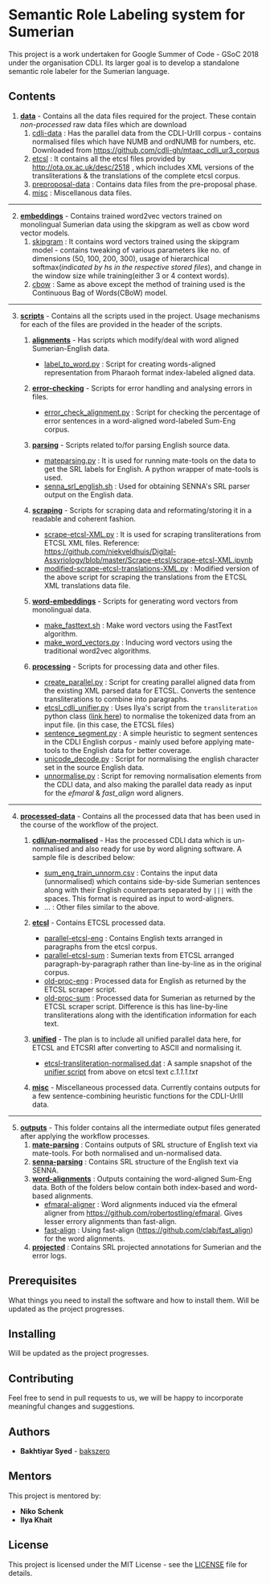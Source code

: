 # Semantic Role Labeling system for Sumerian

This project is a work undertaken for Google Summer of Code - GSoC 2018 under the organisation CDLI.
Its larger goal is to develop a standalone semantic role labeler for the Sumerian language.


## Contents

1. **[data](data)** - Contains all the data files required for the project. These contain _non-processed_ raw data files which are download  
	1. [cdli-data](data/cdli-data) : Has the parallel data from the CDLI-UrIII corpus - contains normalised files which have NUMB and ordNUMB for numbers, etc. Downloaded from https://github.com/cdli-gh/mtaac_cdli_ur3_corpus
	2. [etcsl](data/etcsl) : It contains all the etcsl files provided by http://ota.ox.ac.uk/desc/2518 , which includes XML versions of the transliterations & the translations of the complete etcsl corpus.
	3. [preproposal-data](data/preproposal-data) : Contains data files from the pre-proposal phase.
	4. [misc](data/misc) : Miscellanous data files.
---
2. **[embeddings](embeddings)** - Contains trained word2vec vectors trained on monolingual Sumerian data using the skipgram as well as cbow word vector models.
	1. [skipgram](embeddings/skipgram) : It contains word vectors trained using the skipgram model - contains tweaking of various parameters like no. of dimensions (50, 100, 200, 300), usage of hierarchical softmax(_indicated by _hs_ in the respective stored files_), and change in the window size while training(either 3 or 4 context words). 
	2. [cbow](embeddings/cbow) : Same as above except the method of training used is the Continuous Bag of Words(CBoW) model.
---
3. **[scripts](scripts)** - Contains all the scripts used in the project. Usage mechanisms for each of the files are provided in the header of the scripts.
	1. **[alignments](scripts/alignments)** - Has scripts which modify/deal with word aligned Sumerian-English data.
		* [label_to_word.py](scripts/alignments/label_to_word.py) : Script for creating words-aligned representation from Pharaoh format index-labeled aligned data. 
	2. **[error-checking](scripts/error-checking)** - Scripts for error handling and analysing errors in files.
		* [error_check_alignment.py](scripts/error-checking/error_check_alignment.py) : Script for checking the percentage of error sentences in a word-aligned word-labeled Sum-Eng corpus.
	3. **[parsing](scripts/parsing)** - Scripts related to/for parsing English source data.
		* [mateparsing.py](scripts/parsing/mateparsing.py) : It is used for running mate-tools on the data to get the SRL labels for English. A python wrapper of mate-tools is used.
		* [senna_srl_english.sh](scripts/parsing/senna_srl_english.sh) : Used for obtaining SENNA's SRL parser output on the English data.
	4. **[scraping](scripts/scraping)** - Scripts for scraping data and reformating/storing it in a readable and coherent fashion.
		* [scrape-etcsl-XML.py](scripts/scraping/scrape-etcsl-XML.py) : It is used for scraping transliterations from ETCSL XML files. Reference: https://github.com/niekveldhuis/Digital-Assyriology/blob/master/Scrape-etcsl/scrape-etcsl-XML.ipynb
		* [modified-scrape-etcsl-translations-XML.py](scripts/scraping/modified-scrape-etcsl-translations-XML.py) : Modified version of the above script for scraping the translations from the ETCSL XML translations data file.

	5. **[word-embeddings](scripts/word-embeddings)** - Scripts for generating word vectors from monolingual data.
		* [make_fasttext.sh](scripts/word-embeddings/make_fastttext.sh) : Make word vectors using the FastText algorithm.
		* [make_word_vectors.py](scripts/word-embeddings/make_word_vectors.py) : Inducing word vectors using the traditional word2vec algorithms.

	6. **[processing](scripts/processing)** - Scripts for processing data and other files.
		* [create_parallel.py](scripts/processing/create_parallel.py) : Script for creating parallel aligned data from the existing XML parsed data for ETCSL. Converts the sentence transliterations to combine into paragraphs.
		* [etcsl_cdli_unifier.py](scripts/processing/etcsl_cdli_unifier.py) : Uses Ilya's script from the ```transliteration``` python class ([link here](https://github.com/cdli-gh/mtaac_cdli_ur3_corpus/blob/master/scripts/scripts_translated.py)) to normalise the tokenized data from an input file. (in this case, the ETCSL files)
		* [sentence_segment.py](scripts/processing/sentence_segment.py) : A simple heuristic to segment sentences in the CDLI English corpus - mainly used before applying mate-tools to the English data for better coverage.
		* [unicode_decode.py](scripts/processing/unicode_decode.py) : Script for normalising the english character set in the source English data.
		* [unnormalise.py](scripts/processing/unnormalise.py) : Script for removing normalisation elements from the CDLI data, and also making the parallel data ready as input for the _efmaral_ & _fast_align_ word aligners.
---
4. **[processed-data](processed-data)** - Contains all the processed data that has been used in the course of the workflow of the project.
	1. **[cdli/un-normalised](processed-data/cdli/un-normalised)** - Has the processed CDLI data which is un-normalised and also ready for use by word aligning software. A sample file is described below:
		* [sum_eng_train_unnorm.csv](processed-data/cdli/un-normalised/sum_eng_train_unnorm.csv) : Contains the input data (unnormalised) which contains side-by-side Sumerian sentences along with their English counterparts separated by ``` ||| ``` with the spaces. This format is required as input to word-aligners. 
		* ... : Other files similar to the above.
	2. **[etcsl](processed-data/etcsl)** - Contains ETCSL processed data.
		* [parallel-etcsl-eng](processed-data/etcsl/parallel-etcsl-eng) : Contains English texts arranged in paragraphs from the etcsl corpus.
		* [parallel-etcsl-sum](processed-data/etcsl/parallel-etcsl-sum) : Sumerian texts from ETCSL arranged paragraph-by-paragraph rather than line-by-line as in the original corpus.
		* [old-proc-eng](processed-data/etcsl/old-proc-eng) : Processed data for English as returned by the ETCSL scraper script.
		* [old-proc-sum](processed-data/etcsl/old-proc-sum) : Processed data for Sumerian as returned by the ETCSL scraper script. Difference is this has line-by-line transliterations along with the identification information for each text.

	3. **[unified](processed-data/unified)** - The plan is to include all unified parallel data here, for ETCSL and ETCSRI after converting to ASCII and normalising it.
		* [etcsl-transliteration-normalised.dat](processed-data/etcsl/unified/etcsl-transliteration-normalised.dat) : A sample snapshot of the [unifier script](scripts/processing/etcsl_cdli_unifier.py) from above on etcsl text _c.1.1.1.txt_


	4. **[misc](processed-data/misc)** - Miscellaneous processed data. Currently contains outputs for a few sentence-combining heuristic functions for the CDLI-UrIII data.
---
5. **[outputs](outputs)** - This folder contains all the intermediate output files generated after applying the workflow processes.
	1. **[mate-parsing](outputs/mate-parsing)** : Contains outputs of SRL structure of English text via mate-tools. For both normalised and un-normalised data.
	2. **[senna-parsing](outputs/senna-parsing)** : Contains SRL structure of the English text via SENNA.
	3. **[word-alignments](outputs/word-alignments)** : Outputs containing the word-aligned Sum-Eng data. Both of the folders below contain both index-based and word-based alignments.
		* [efmaral-aligner](outputs/word-alignments/efmaral-aligner) : Word alignments induced via the efmeral aligner from https://github.com/robertostling/efmaral. Gives lesser errory alignments than fast-align.
		* [fast-align](outputs/word-alignments/fast-align) : Using fast-align (https://github.com/clab/fast_align) for the word alignments. 
	4. **[projected](outputs/projected)** : Contains SRL projected annotations for Sumerian and the error logs.



## Prerequisites

What things you need to install the software and how to install them.
Will be updated as the project progresses.


## Installing

Will be updated as the project progresses.


## Contributing

Feel free to send in pull requests to us, we will be happy to incorporate meaningful changes and suggestions.


## Authors

* **Bakhtiyar Syed** - [bakszero](https://github.com/bakszero)

## Mentors

This project is mentored by:

* **Niko Schenk**
* **Ilya Khait**


## License

This project is licensed under the MIT License - see the [LICENSE](LICENSE) file for details.
